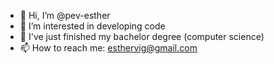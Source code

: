 - 👋 Hi, I’m @pev-esther
- 👀 I’m interested in developing code
- 🌱 I've just finished my bachelor degree (computer science)
- 📫 How to reach me: esthervig@gmail.com

<!---
pev-esther/pev-esther is a ✨ special ✨ repository because its `README.md` (this file) appears on your GitHub profile.
You can click the Preview link to take a look at your changes.
--->
